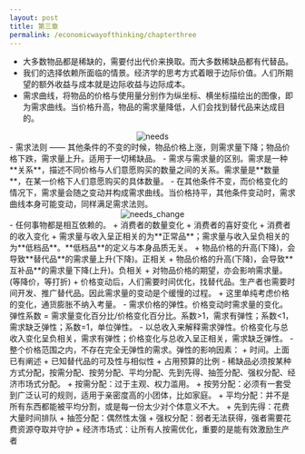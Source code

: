 ```yaml
---
layout: post
title: 第三章
permalink: /economicwayofthinking/chapterthree
---
```

- 大多数物品都是稀缺的，需要付出代价来换取。而大多数稀缺品都有代替品。
- 我们的选择依赖所面临的情景。经济学的思考方式着眼于边际价值。人们所期望的额外收益与成本就是边际收益与边际成本。
- 需求曲线，将物品的价格与使用量分别作为纵坐标、横坐标描绘出的图像，即为需求曲线。当价格升高，物品的需求量降低，人们会找到替代品来达成目的。  
<div align="center"><img src="{{site.baseurl}}/assets/images/needs.png" alt="needs" /></div>
- 需求法则 —— 其他条件的不变的时候，物品价格上涨，则需求量下降；物品价格下跌，需求量上升。适用于一切稀缺品。
- 需求与需求量的区别。需求是一种**关系**，描述不同价格与人们意愿购买的数量之间的关系。需求量是**数量**，在某一价格下人们意愿购买的具体数量。
- 在其他条件不变，而价格变化的情况下，需求量会随之变动并构成需求曲线。当价格持平，其他条件变动时，需求曲线本身可能变动，同样满足需求法则。
<div align="center"><img src="{{site.baseurl}}/assets/images/needs_change.png" alt="needs_change" /></div>
- 任何事物都是相互依赖的。
  + 消费者的数量变化
  + 消费者的喜好变化
  + 消费者的收入变化
  + 需求量与收入呈正相关的为**正常品**；需求量与收入呈负相关的为**低档品**。**低档品**的定义与本身品质无关。
  + 物品价格的升高(下降)，会导致**替代品**的需求量上升(下降)。正相关
  + 物品价格的升高(下降)，会导致**互补品**的需求量下降(上升)。负相关
  + 对物品价格的期望，亦会影响需求量。(等降价，等打折)
  + 价格变动后，人们需要时间优化，找替代品。生产者也需要时间开发、推广替代品。因此需求量的变动是个缓慢的过程。
  + 这里单纯考虑价格的变化，通货膨胀不纳入考量。
- 需求价格的弹性。价格变动时需求量的变化。弹性系数 = 需求量变化百分比/价格变化百分比。系数>1，需求有弹性；系数<1，需求缺乏弹性；系数=1，单位弹性。
- 以总收入来解释需求弹性。价格变化与总收入变化呈负相关，需求有弹性；价格变化与总收入呈正相关，需求缺乏弹性。
- 整个价格范围之内，不存在完全无弹性的需求。弹性的影响因素：
  + 时间。上面已有阐述
  + 已知替代品的可及性与相似性
  + 占用预算的比例
- 稀缺品必须按某种方式分配，按需分配、按劳分配、平均分配、先到先得、抽签分配、强权分配、经济市场式分配。
  + 按需分配：过于主观、权力滥用。
  + 按劳分配：必须有一套受到广泛认可的规则，适用于亲密度高的小团体，比如家庭。
  + 平均分配：并不是所有东西都能被平均分割，或是每一份太少对个体意义不大。
  + 先到先得：花费大量时间排队
  + 抽签分配：偶然性太强
  + 强权分配：弱者无法获得，强者需要花费资源夺取并守护
  + 经济市场式：让所有人按需优化，重要的是能有效激励生产者
